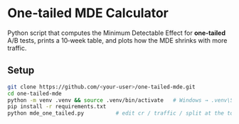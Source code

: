 # One‑tailed MDE Calculator

Python script that computes the Minimum Detectable Effect for **one‑tailed** A/B tests, prints a 10‑week table, and plots how the MDE shrinks with more traffic.

## Setup

```bash
git clone https://github.com/<your‑user>/one-tailed-mde.git
cd one-tailed-mde
python -m venv .venv && source .venv/bin/activate   # Windows → .venv\Scripts\activate
pip install -r requirements.txt
python mde_one_tailed.py          # edit cr / traffic / split at the top for each new test
